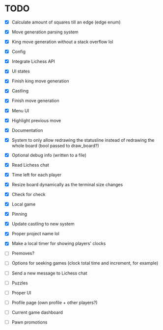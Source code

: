 # TODO

- [x] Calculate amount of squares till an edge (edge enum)
- [x] Move generation parsing system
- [x] King move generation without a stack overflow lol
- [x] Config
- [x] Integrate Lichess API
- [x] UI states
- [x] Finish king move generation
- [x] Castling
- [x] Finish move generation
- [x] Menu UI
- [x] Highlight previous move
- [x] Documentation
- [x] System to only allow redrawing the statusline instead of redrawing the whole board (bool passed to draw_board?)
- [x] Optional debug info (written to a file)
- [x] Read Lichess chat
- [x] Time left for each player
- [x] Resize board dynamically as the terminal size changes
- [x] Check for check
- [x] Local game
- [x] Pinning
- [x] Update castling to new system
- [x] Proper project name lol
- [x] Make a local timer for showing players' clocks

- [ ] Premoves?
- [ ] Options for seeking games (clock total time and increment, for example)
- [ ] Send a new message to Lichess chat
- [ ] Puzzles
- [ ] Proper UI
- [ ] Profile page (own profile + other players?)
- [ ] Current game dashboard
- [ ] Pawn promotions
